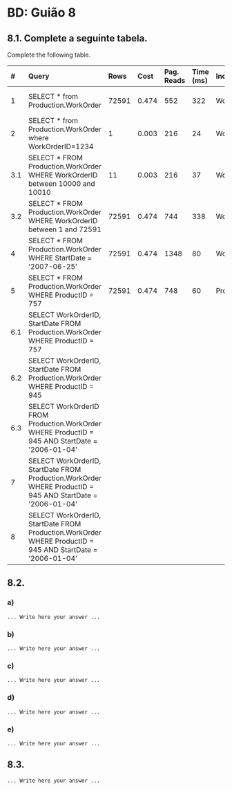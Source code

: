 # BD: Guião 8


## ​8.1. Complete a seguinte tabela.
Complete the following table.

| #    | Query                                                                                                      | Rows  | Cost  | Pag. Reads | Time (ms) | Index used | Index Op.            | Discussion |
| :--- | :--------------------------------------------------------------------------------------------------------- | :---- | :---- | :--------- | :-------- | :--------- | :------------------- | :--------- |
| 1    | SELECT * from Production.WorkOrder                                                                         | 72591 | 0.474 | 552        | 322       | WorkOrderID          | Clustered Index Scan |            |
| 2    | SELECT * from Production.WorkOrder where WorkOrderID=1234                                                  | 1     | 0.003 | 216        | 24        | WorkOrderID          | Clustered Index Seek |            |
| 3.1  | SELECT * FROM Production.WorkOrder WHERE WorkOrderID between 10000 and 10010                               | 11    | 0.003 | 216        | 37        | WorkOrderID          | Clustered Index Seek |            |
| 3.2  | SELECT * FROM Production.WorkOrder WHERE WorkOrderID between 1 and 72591                                   | 72591 | 0.474 | 744        | 338       | WorkOrderID          | Clustered Index Seek |            |
| 4    | SELECT * FROM Production.WorkOrder WHERE StartDate = '2007-06-25'                                          | 72591 | 0.474 | 1348       | 80        | WorkOrderID          | Clustered Index Scan |            |
| 5    | SELECT * FROM Production.WorkOrder WHERE ProductID = 757                                                   | 72591 | 0.474 | 748        | 60        | ProductID            | Clustered Index Scan |            |
| 6.1  | SELECT WorkOrderID, StartDate FROM Production.WorkOrder WHERE ProductID = 757                              |       |       |            |           |            |                      |            |
| 6.2  | SELECT WorkOrderID, StartDate FROM Production.WorkOrder WHERE ProductID = 945                              |       |       |            |           |            |                      |            |
| 6.3  | SELECT WorkOrderID FROM Production.WorkOrder WHERE ProductID = 945 AND StartDate = '2006-01-04'            |       |       |            |           |            |                      |            |
| 7    | SELECT WorkOrderID, StartDate FROM Production.WorkOrder WHERE ProductID = 945 AND StartDate = '2006-01-04' |       |       |            |           |            |                      |            |
| 8    | SELECT WorkOrderID, StartDate FROM Production.WorkOrder WHERE ProductID = 945 AND StartDate = '2006-01-04' |       |       |            |           |            |                      |            |

## ​8.2.

### a)

```
... Write here your answer ...
```

### b)

```
... Write here your answer ...
```

### c)

```
... Write here your answer ...
```

### d)

```
... Write here your answer ...
```

### e)

```
... Write here your answer ...
```

## ​8.3.

```
... Write here your answer ...
```
